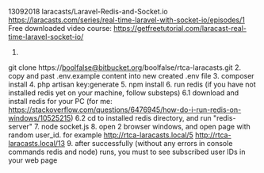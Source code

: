 
13092018
laracasts/Laravel-Redis-and-Socket.io
https://laracasts.com/series/real-time-laravel-with-socket-io/episodes/1
Free downloaded video course:
https://getfreetutorial.com/laracast-real-time-laravel-socket-io/


1.
git clone https://boolfalse@bitbucket.org/boolfalse/rtca-laracasts.git
2.
copy and past .env.example content into new created .env file
3.
composer install
4.
php artisan key:generate
5.
npm install
6.
run redis (if you have not installed redis yet on your machine, follow substeps)
    6.1
    download and install redis for your PC
    (for me: https://stackoverflow.com/questions/6476945/how-do-i-run-redis-on-windows/10525215)
    6.2
    cd to installed redis directory, and run "redis-server"
7.
node socket.js
8.
open 2 browser windows, and open page with random user_id. for example
http://rtca-laracasts.local/5
http://rtca-laracasts.local/13
9.
after successfully (without any errors in console commands redis and node) runs,
you must to see subscribed user IDs in your web page

